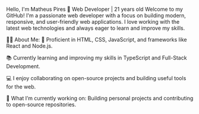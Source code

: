 Hello, I'm Matheus Pires 👋
Web Developer | 21 years old
Welcome to my GitHub! I'm a passionate web developer with a focus on building modern, responsive, and user-friendly web applications. I love working with the latest web technologies and always eager to learn and improve my skills.

🧑‍💻 About Me:
🔧 Proficient in HTML, CSS, JavaScript, and frameworks like React and Node.js.

📚 Currently learning and improving my skills in TypeScript and Full-Stack Development.

💻 I enjoy collaborating on open-source projects and building useful tools for the web.

🌱 What I’m currently working on:
Building personal projects and contributing to open-source repositories.

